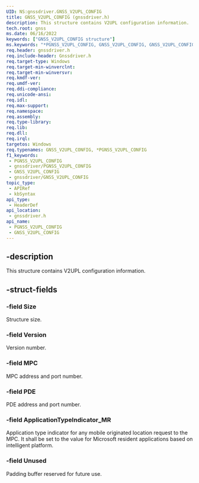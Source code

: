 ```yaml
---
UID: NS:gnssdriver.GNSS_V2UPL_CONFIG
title: GNSS_V2UPL_CONFIG (gnssdriver.h)
description: This structure contains V2UPL configuration information.
tech.root: gnss
ms.date: 06/16/2022
keywords: ["GNSS_V2UPL_CONFIG structure"]
ms.keywords: "*PGNSS_V2UPL_CONFIG, GNSS_V2UPL_CONFIG, GNSS_V2UPL_CONFIG structure [Sensor Devices], PGNSS_V2UPL_CONFIG, PGNSS_V2UPL_CONFIG structure pointer [Sensor Devices], gnss.gnss_v2upl_config, gnssdriver/GNSS_V2UPL_CONFIG, gnssdriver/PGNSS_V2UPL_CONFIG"
req.header: gnssdriver.h
req.include-header: Gnssdriver.h
req.target-type: Windows
req.target-min-winverclnt: 
req.target-min-winversvr: 
req.kmdf-ver: 
req.umdf-ver: 
req.ddi-compliance: 
req.unicode-ansi: 
req.idl: 
req.max-support: 
req.namespace: 
req.assembly: 
req.type-library: 
req.lib: 
req.dll: 
req.irql: 
targetos: Windows
req.typenames: GNSS_V2UPL_CONFIG, *PGNSS_V2UPL_CONFIG
f1_keywords:
 - PGNSS_V2UPL_CONFIG
 - gnssdriver/PGNSS_V2UPL_CONFIG
 - GNSS_V2UPL_CONFIG
 - gnssdriver/GNSS_V2UPL_CONFIG
topic_type:
 - APIRef
 - kbSyntax
api_type:
 - HeaderDef
api_location:
 - gnssdriver.h
api_name:
 - PGNSS_V2UPL_CONFIG
 - GNSS_V2UPL_CONFIG
---
```


## -description

This structure contains V2UPL configuration information.

## -struct-fields

### -field Size

Structure size.

### -field Version

Version number.

### -field MPC

MPC address and port number.

### -field PDE

PDE address and port number.

### -field ApplicationTypeIndicator_MR

Application type indicator for any mobile originated location request to the MPC. It shall be set to the value for Microsoft resident applications based on intelligent platform.

### -field Unused

Padding buffer reserved for future use.

